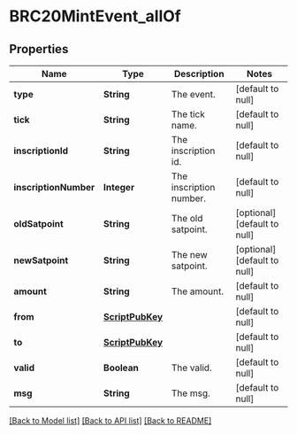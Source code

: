 # BRC20MintEvent_allOf
## Properties

| Name | Type | Description | Notes |
|------------ | ------------- | ------------- | -------------|
| **type** | **String** | The event. | [default to null] |
| **tick** | **String** | The tick name. | [default to null] |
| **inscriptionId** | **String** | The inscription id. | [default to null] |
| **inscriptionNumber** | **Integer** | The inscription number. | [default to null] |
| **oldSatpoint** | **String** | The old satpoint. | [optional] [default to null] |
| **newSatpoint** | **String** | The new satpoint. | [optional] [default to null] |
| **amount** | **String** | The amount. | [default to null] |
| **from** | [**ScriptPubKey**](ScriptPubKey.md) |  | [default to null] |
| **to** | [**ScriptPubKey**](ScriptPubKey.md) |  | [default to null] |
| **valid** | **Boolean** | The valid. | [default to null] |
| **msg** | **String** | The msg. | [default to null] |

[[Back to Model list]](../README.md#documentation-for-models) [[Back to API list]](../README.md#documentation-for-api-endpoints) [[Back to README]](../README.md)

